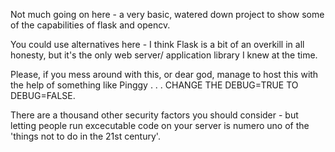 Not much going on here - a very basic, watered down project to show some of the capabilities of flask and opencv.

You could use alternatives here - I think Flask is a bit of an overkill in all honesty, but it's the only web server/
application library I knew at the time.

Please, if you mess around with this, or dear god, manage to host this with the help of something like Pinggy . . .
CHANGE THE DEBUG=TRUE TO DEBUG=FALSE.

There are a thousand other security factors you should consider - but letting people run excecutable code on your 
server is numero uno of the 'things not to do in the 21st century'.

